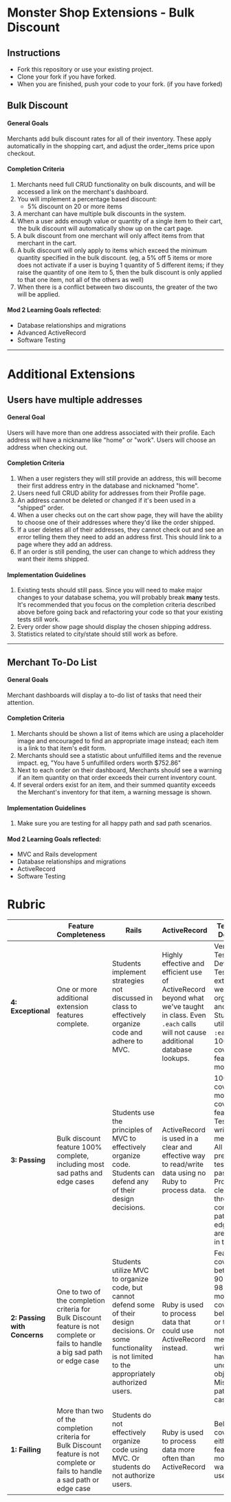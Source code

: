 # Monster Shop Extensions - Bulk Discount


## Instructions

* Fork this repository or use your existing project.
* Clone your fork if you have forked.
* When you are finished, push your code to your fork. (if you have forked)

## Bulk Discount

#### General Goals

Merchants add bulk discount rates for all of their inventory. These apply automatically in the shopping cart, and adjust the order_items price upon checkout.

#### Completion Criteria

1. Merchants need full CRUD functionality on bulk discounts, and will be accessed a link on the merchant's dashboard.
1. You will implement a percentage based discount:
   - 5% discount on 20 or more items
1. A merchant can have multiple bulk discounts in the system.
1. When a user adds enough value or quantity of a single item to their cart, the bulk discount will automatically show up on the cart page.
1. A bulk discount from one merchant will only affect items from that merchant in the cart.
1. A bulk discount will only apply to items which exceed the minimum quantity specified in the bulk discount. (eg, a 5% off 5 items or more does not activate if a user is buying 1 quantity of 5 different items; if they raise the quantity of one item to 5, then the bulk discount is only applied to that one item, not all of the others as well)
1. When there is a conflict between two discounts, the greater of the two will be applied.

#### Mod 2 Learning Goals reflected:
- Database relationships and migrations
- Advanced ActiveRecord
- Software Testing



---

# Additional Extensions

##  Users have multiple addresses

#### General Goal

Users will have more than one address associated with their profile. Each address will have a nickname like "home" or "work". Users will choose an address when checking out.

#### Completion Criteria

1. When a user registers they will still provide an address, this will become their first address entry in the database and nicknamed "home".
1. Users need full CRUD ability for addresses from their Profile page.
1. An address cannot be deleted or changed if it's been used in a "shipped" order.
1. When a user checks out on the cart show page, they will have the ability to choose one of their addresses where they'd like the order shipped.
1. If a user deletes all of their addresses, they cannot check out and see an error telling them they need to add an address first. This should link to a page where they add an address.
1. If an order is still pending, the user can change to which address they want their items shipped.

#### Implementation Guidelines

1. Existing tests should still pass. Since you will need to make major changes to your database schema, you will probably break **many** tests. It's recommended that you focus on the completion criteria described above before going back and refactoring your code so that your existing tests still work.
1. Every order show page should display the chosen shipping address.
1. Statistics related to city/state should still work as before.

---

## Merchant To-Do List

#### General Goals

Merchant dashboards will display a to-do list of tasks that need their attention.

#### Completion Criteria

1. Merchants should be shown a list of items which are using a placeholder image and encouraged to find an appropriate image instead; each item is a link to that item's edit form.
1. Merchants should see a statistic about unfulfilled items and the revenue impact. eg, "You have 5 unfulfilled orders worth $752.86"
1. Next to each order on their dashboard, Merchants should see a warning if an item quantity on that order exceeds their current inventory count.
1. If several orders exist for an item, and their summed quantity exceeds the Merchant's inventory for that item, a warning message is shown.

#### Implementation Guidelines

1. Make sure you are testing for all happy path and sad path scenarios.

#### Mod 2 Learning Goals reflected:

- MVC and Rails development
- Database relationships and migrations
- ActiveRecord
- Software Testing

# Rubric

| | **Feature Completeness**                                                                                                   | **Rails** | **ActiveRecord** | **Testing and Debugging**                                                                                                                                                                                               |
| --- | ---------------------------------------------------------------------------------------------------------------------------| --- | --- | ----------------------------------------------------------------------------------------------------------------------------------------------------------------------------------------------------------------------- |
| **4: Exceptional**  | One or more additional extension features complete.                                                                        | Students implement strategies not discussed in class to effectively organize code and adhere to MVC. | Highly effective and efficient use of ActiveRecord beyond what we've taught in class. Even `.each` calls will not cause additional database lookups. | Very clear Test Driven Development. Test files are extremely well organized and nested. Students utilize `before :each` blocks. 100% coverage for features and models                                                   |
| **3: Passing** | Bulk discount feature 100% complete, including most sad paths and edge cases                                               | Students use the principles of MVC to effectively organize code. Students can defend any of their design decisions. | ActiveRecord is used in a clear and effective way to read/write data using no Ruby to process data. | 100% coverage for models. 98% coverage for features. Tests are well written and meaningful. All preexisting tests still pass. TDD Process is clear throughout commits. Sad paths and edge cases are covered in testing. |
| **2: Passing with Concerns** | One to two of the completion criteria for Bulk Discount feature is not complete or fails to handle a big sad path or edge case     | Students utilize MVC to organize code, but cannot defend some of their design decisions. Or some functionality is not limited to the appropriately authorized users. | Ruby is used to process data that could use ActiveRecord instead. | Feature test coverage between 90% and 98%, or model test coverage below 100%, or tests are not meaningfully written or have an unclear objective. Missing sad path or edge case testing.                                |
| **1: Failing** | More than two of the completion criteria for Bulk Discount feature is not complete or fails to handle a sad path or edge case| Students do not effectively organize code using MVC. Or students do not authorize users. | Ruby is used to process data more often than ActiveRecord | Below 90% coverage for either features or models. TDD was not used.                                                                                                                                                     | 
